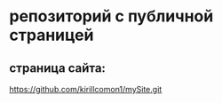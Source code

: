 # репозиторий с публичной страницей

## страница сайта:
 https://github.com/kirillcomon1/mySite.git 